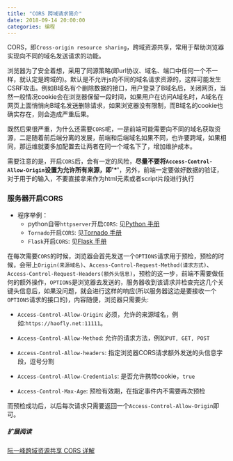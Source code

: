 ```yaml
---
title: "CORS 跨域请求简介"
date: 2018-09-14 20:00:00
categories: 编程
---
```


CORS，即`Cross-origin resource sharing`，跨域资源共享，常用于帮助浏览器实现向不同的域名发送请求的功能。

浏览器为了安全着想，采用了同源策略(即url协议、域名、端口中任何一个不一样，就认定是跨域的)。默认是不允许js向不同的域名请求资源的，这样可能发生CSRF攻击。例如B域名有个删除数据的接口，用户登录了B域名后，关闭网页，当然一般情况cookie会在浏览器保留一段时间，如果用户在访问A域名时，A域名在网页上面悄悄向B域名发送删除请求，如果浏览器没有限制，而B域名的cookie也确实存在，则会造成严重后果。

既然后果很严重，为什么还需要`CORS`呢，一是前端可能需要向不同的域名获取资源，二是随着前后端分离的发展，前端和后端域名如果不同，也许要跨域，如果相同，那运维就要多加配置去让两者在同一个域名下了，增加维护成本。

需要注意的是，开启`CORS`后，会有一定的风险，**尽量不要将`Access-Control-Allow-Origin`设置为允许所有来源，即'*'**，另外，前端一定要做好数据的验证，对于用于的输入，不要直接拿来作为html元素或者script片段进行执行

<!--more-->

### 服务器开启CORS

- 程序举例：
  - python自带`httpserver`开启`CORS`: 见[Python 手册](https://haofly.net/python/index.html)
  - `Tornado`开启`CORS`: 见[Tornado 手册](https://haofly.net/tornado/index.html)
  - `Flask`开启`CORS`: 见[Flask 手册](https://haofly.net/flask/index.html)

在每次需要`CORS`的时候，浏览器会首先发送一个`OPTIONS`请求用于预检，预检的时候，会带上`Origin(来源域名)`、`Access-Control-Request-Method(请求方式)`、`Access-Control-Request-Headers(额外头信息)`，预检的这一步，前端不需要做任何的额外操作，`OPTIONS`是浏览器去发送的，服务器收到该请求并检查完这几个关键头信息后，如果没问题，就会进行这样的响应(所以服务器这边是要接收一个`OPTIONS`请求的接口的)，内容随便，浏览器只需要头:

- `Access-Control-Allow-Origin`: 必须，允许的来源域名，例如:`https://haofly.net:11111`。

- `Access-Control-Allow-Method`: 允许的请求方法，例如`PUT, GET, POST`
- `Access-Control-Allow-headers`: 指定浏览器CORS请求额外发送的头信息字段，逗号分割
- `Access-Control-Allow-Credentials`: 是否允许携带cookie，`true`
- `Access-Control-Max-Age`: 预检有效期，在指定事件内不需要再次预检

而预检成功后，以后每次请求只需要返回一个`Access-Control-Allow-Origin`即可。

##### 扩展阅读

[阮一峰跨域资源共享 CORS 详解](http://www.ruanyifeng.com/blog/2016/04/cors.html)